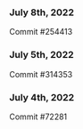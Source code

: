 ### July 8th, 2022

Commit #254413

### July 5th, 2022

Commit #314353


### July 4th, 2022

Commit #72281
